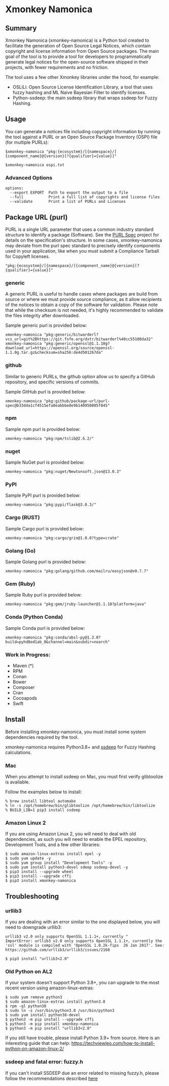 # Xmonkey Namonica
## Summary
Xmonkey Namonica (xmonkey-namonica) is a Python tool created to facilitate the generation of Open Source Legal Notices, which contain copyright and license information from Open Source packages. The main goal of the tool is to provide a tool for developers to programmatically generate legal notices for the open-source software shipped in their projects, with fewer requirements and no friction.

The tool uses a few other Xmonkey libraries under the hood, for example:
* OSLiLi: Open Source License Identification Library, a tool that uses fuzzy hashing and ML Naive Bayesian Filter to identify licenses.
* Python-ssdeep: the main ssdeep library that wraps ssdeep for Fuzzy Hashing.

## Usage

You can generate a notices file including copyright information by running the tool against a PURL or an Open Source Package Inventory (OSPI) file (for  multiple PURLs):

```
$xmonkey-namonica "pkg:{ecosystem}/[{namespace}/]{component_name}@{version}[?{qualifier}={value}]"
```

```
$xmonkey-namonica ospi.txt
```

### Advanced Options
```
options:
  --export EXPORT  Path to export the output to a file
  --full           Print a full list of copyrights and license files
  --validate       Print a list of PURLs and Licenses
```

## Package URL (purl)
PURL is a single URL parameter that uses a common industry standard structure to identify a package (Software). See the [PURL Spec](https://github.com/package-url/purl-spec) project for details on the specification's structure. In some cases, xmonkey-namonica may deviate from the purl spec standard to precisely identify components used in your application, like when you must submit a Compliance Tarball for Copyleft licenses.

```
"pkg:{ecosystem}/[{namespace}/]{component_name}@{version}[?{qualifier}={value}]"
```

### generic
A generic PURL is useful to handle cases where packages are build from source or where we must provide source compliance, as it allow recipients of the notices to obtain a copy of the software for validation. Please note that while the checksum is not needed, it's highly recommended to validate the files integrity after downloaded.

Sample generic purl is provided below:

```
xmonkey-namonica "pkg:generic/bitwarderl?vcs_url=git%2Bhttps://git.fsfe.org/dxtr/bitwarderl%40cc55108da32"
xmonkey-namonica "pkg:generic/openssl@1.1.10g?download_url=https://openssl.org/source/openssl-1.1.0g.tar.gz&checksum=sha256:de4d501267da"
```

### github
Similar to generic PURLs, the github option allow us to specify a GitHub repository, and specific versions of commits.

Sample GitHub purl is provided below:

```
xmonkey-namonica "pkg:github/package-url/purl-spec@b33dda1cf4515efa8eabbbe8e9b140950805f845"
```

### npm
Sample npm purl is provided below:

```
xmonkey-namonica "pkg:npm/tslib@2.6.2/"
```

### nuget
Sample NuGet purl is provided below:

```
xmonkey-namonica "pkg:nuget/Newtonsoft.json@13.0.3"
```

### PyPI
Sample PyPI purl is provided below:

```
xmonkey-namonica "pkg:pypi/flask@3.0.3/"
```

### Cargo (RUST)
Sample Cargo purl is provided below:

```
xmonkey-namonica "pkg:cargo/grin@1.0.0?type=crate"
```

### Golang (Go)
Sample Golang purl is provided below:

```
xmonkey-namonica "pkg:golang/github.com/mailru/easyjson@v0.7.7"
```

### Gem (Ruby)
Sample Ruby purl is provided below:

```
xmonkey-namonica "pkg:gem/jruby-launcher@1.1.18?platform=java"
```

### Conda (Python Conda)
Sample Conda purl is provided below:

```
xmonkey-namonica "pkg:conda/absl-py@1.3.0?build=pyhd8ed1ab_0&channel=main&subdir=noarch"
```

### Work in Progress:
* Maven (*)
* RPM
* Conan
* Bower
* Composer
* Cran
* Cocoapods
* Swift

## Install
Before installing xmonkey-namonica, you must install some system dependencies required by the tool.

xmonkey-namonica requires Python3.8+ and [ssdeep](https://ssdeep-project.github.io/ssdeep/index.html) for Fuzzy Hashing calculations.

### Mac
When you attempt to install ssdeep on Mac, you must first verify glibtoolize is available.

Follow the examples below to install:

```
% brew install libtool automake
% ln -s /opt/homebrew/bin/glibtoolize /opt/homebrew/bin/libtoolize
% BUILD_LIB=1 pip3 install ssdeep
```

### Amazon Linux 2
If you are using Amazon Linux 2, you will need to deal with old dependencies, as such you will need to enable the EPEL repository, Development Tools, and a few other libraries:

```
$ sudo amazon-linux-extras install epel -y
$ sudo yum update -y
$ sudo yum group install "Development Tools" -y
$ sudo yum install python3-devel sdeep ssdeep-devel -y
$ pip3 install --upgrade wheel
$ pip3 install --upgrade cffi
$ pip3 install xmonkey-namonica
```

## Troubleshooting

### urllib3

If you are dealing with an error similar to the one displayed below, you will need to downgrade urllib3:

```
urllib3 v2.0 only supports OpenSSL 1.1.1+, currently "
ImportError: urllib3 v2.0 only supports OpenSSL 1.1.1+, currently the 'ssl' module is compiled with 'OpenSSL 1.0.2k-fips  26 Jan 2017'. See: https://github.com/urllib3/urllib3/issues/2168
```

```
$ pip3 install "urllib3<2.0"
```

### Old Python on AL2

If your system doesn't support Python 3.8+, you can upgrade to the most recent version using amazon-linux-extras:

```
$ sudo yum remove python3
$ sudo amazon-linux-extras install python3.8
$ rpm -ql python38
$ sudo ln -s /usr/bin/python3.8 /usr/bin/python3
$ sudo yum install python38-devel
$ python3 -m pip install --upgrade cffi
$ python3 -m pip install xmonkey-namonica
$ python3 -m pip install "urllib3<2.0"
```

If you still have trouble, please install Python 3.9+ from source. Here is an interesting guide that can help: https://techviewleo.com/how-to-install-python-on-amazon-linux-2/


### ssdeep and fatal error: fuzzy.h

If you can't install SSDEEP due an error related to missing fuzzy.h, please follow the recommendations described [here](https://github.com/Xpertians/xmonkey-namonica/issues/39)
